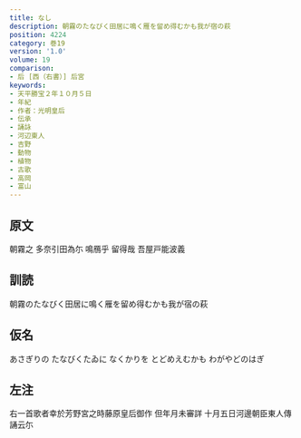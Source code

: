 ```yaml
---
title: なし
description: 朝霧のたなびく田居に鳴く雁を留め得むかも我が宿の萩
position: 4224
category: 巻19
version: '1.0'
volume: 19
comparison:
- 后 [西（右書）] 后宮
keywords:
- 天平勝宝２年１０月５日
- 年紀
- 作者：光明皇后
- 伝承
- 誦詠
- 河辺東人
- 吉野
- 動物
- 植物
- 古歌
- 高岡
- 富山
---
```


## 原文

朝霧之 多奈引田為尓 鳴鴈乎 留得哉 吾屋戸能波義

## 訓読

朝霧のたなびく田居に鳴く雁を留め得むかも我が宿の萩

## 仮名

あさぎりの たなびくたゐに なくかりを とどめえむかも わがやどのはぎ

## 左注

右一首歌者幸於芳野宮之時藤原皇后御作 但年月未審詳 十月五日河邊朝臣東人傳誦云尓
